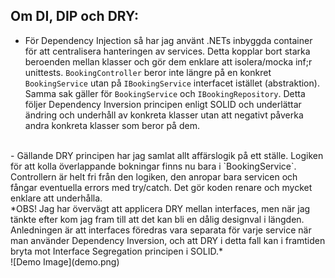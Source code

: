 ## Om DI, DIP och DRY:

- För Dependency Injection så har jag använt .NETs inbyggda container för att centralisera hanteringen av services. Detta kopplar bort starka beroenden mellan klasser och gör dem enklare att isolera/mocka inf;r unittests. `BookingController` beror inte längre på en konkret `BookingService` utan på `IBookingService` interfacet istället (abstraktion). Samma sak gäller för `BookingService` och `IBookingRepository`. Detta följer Dependency Inversion principen enligt SOLID och underlättar ändring och underhåll av konkreta klasser utan att negativt påverka andra konkreta klasser som beror på dem.
<br />
- Gällande DRY principen har jag samlat allt affärslogik på ett ställe. Logiken för att kolla överlappande bokningar finns nu bara i `BookingService`. Controllern är helt fri från den logiken, den anropar bara servicen och fångar eventuella errors med try/catch. Det gör koden renare och mycket enklare att underhålla.
<br />
*OBS! Jag har övervägt att applicera DRY mellan interfaces, men när jag tänkte efter kom jag fram till att det kan bli en dålig designval i längden. Anledningen är att interfaces föredras vara separata för varje service när man använder Dependency Inversion, och att DRY i detta fall kan i framtiden bryta mot Interface Segregation principen i SOLID.*
<br />
![Demo Image](demo.png)